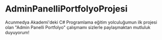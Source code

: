# AdminPanelliPortfolyoProjesi
Acunmedya Akademi'deki C# Programlama eğitim yolculuğumun ilk projesi olan "Admin Panelli Portfolyo" çalışmamı sizlerle paylaşmaktan mutluluk duyuyorum!
